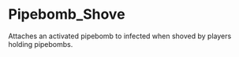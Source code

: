 # Pipebomb_Shove
Attaches an activated pipebomb to infected when shoved by players holding pipebombs.
